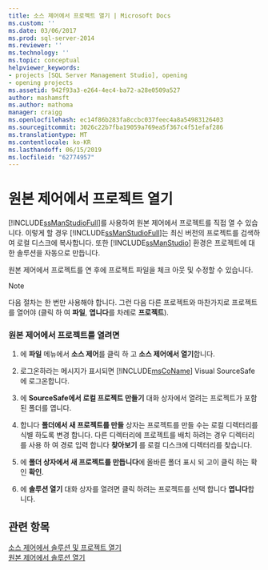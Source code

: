 ```yaml
---
title: 소스 제어에서 프로젝트 열기 | Microsoft Docs
ms.custom: ''
ms.date: 03/06/2017
ms.prod: sql-server-2014
ms.reviewer: ''
ms.technology: ''
ms.topic: conceptual
helpviewer_keywords:
- projects [SQL Server Management Studio], opening
- opening projects
ms.assetid: 942f93a3-e264-4ec4-ba72-a28e0509a527
author: mashamsft
ms.author: mathoma
manager: craigg
ms.openlocfilehash: ec14f86b283fa8ccbc037feec4a8a54983126403
ms.sourcegitcommit: 3026c22b7fba19059a769ea5f367c4f51efaf286
ms.translationtype: MT
ms.contentlocale: ko-KR
ms.lasthandoff: 06/15/2019
ms.locfileid: "62774957"
---
```

# <a name="open-projects-from-source-control"></a>원본 제어에서 프로젝트 열기
  [!INCLUDE[ssManStudioFull](../includes/ssmanstudiofull-md.md)]를 사용하여 원본 제어에서 프로젝트를 직접 열 수 있습니다. 이렇게 할 경우 [!INCLUDE[ssManStudioFull](../includes/ssmanstudiofull-md.md)]는 최신 버전의 프로젝트를 검색하여 로컬 디스크에 복사합니다. 또한 [!INCLUDE[ssManStudio](../includes/ssmanstudio-md.md)] 환경은 프로젝트에 대한 솔루션을 자동으로 만듭니다.  
  
 원본 제어에서 프로젝트를 연 후에 프로젝트 파일을 체크 아웃 및 수정할 수 있습니다.  
  
> [!NOTE]  
>  다음 절차는 한 번만 사용해야 합니다. 그런 다음 다른 프로젝트와 마찬가지로 프로젝트를 열어야 (클릭 하 여 **파일**, **엽니다**를 차례로 **프로젝트**).  
  
### <a name="to-open-a-project-from-source-control"></a>원본 제어에서 프로젝트를 열려면  
  
1.  에 **파일** 메뉴에서 **소스 제어**를 클릭 하 고 **소스 제어에서 열기**합니다.  
  
2.  로그온하라는 메시지가 표시되면 [!INCLUDE[msCoName](../includes/msconame-md.md)] Visual SourceSafe에 로그온합니다.  
  
3.  에 **SourceSafe에서 로컬 프로젝트 만들기** 대화 상자에서 열려는 프로젝트가 포함 된 폴더를 엽니다.  
  
4.  합니다 **폴더에서 새 프로젝트를 만들** 상자는 프로젝트를 만들 수는 로컬 디렉터리를 식별 하도록 변경 합니다. 다른 디렉터리에 프로젝트를 배치 하려는 경우 디렉터리를 사용 하 여 경로 입력 합니다 **찾아보기** 를 로컬 디스크에 디렉터리를 찾습니다.  
  
5.  에 **폴더 상자에서 새 프로젝트를 만듭니다**에 올바른 폴더 표시 되 고이 클릭 하는 확인 **확인**.  
  
6.  에 **솔루션 열기** 대화 상자를 열려면 클릭 하려는 프로젝트를 선택 합니다 **엽니다**합니다.  
  
## <a name="see-also"></a>관련 항목  
 [소스 제어에서 솔루션 및 프로젝트 열기](../../2014/database-engine/open-solutions-and-projects-from-source-control.md)   
 [원본 제어에서 솔루션 열기](../../2014/database-engine/open-solutions-from-source-control.md)  
  
  
